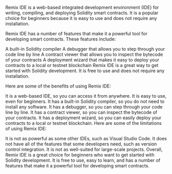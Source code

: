 
Remix IDE is a web-based integrated development environment (IDE) for writing, compiling, and deploying Solidity smart contracts. It is a popular choice for beginners because it is easy to use and does not require any installation.

Remix IDE has a number of features that make it a powerful tool for developing smart contracts. These features include:

A built-in Solidity compiler
A debugger that allows you to step through your code line by line
A contract viewer that allows you to inspect the bytecode of your contracts
A deployment wizard that makes it easy to deploy your contracts to a local or testnet blockchain
Remix IDE is a great way to get started with Solidity development. It is free to use and does not require any installation.

Here are some of the benefits of using Remix IDE:

It is a web-based IDE, so you can access it from anywhere.
It is easy to use, even for beginners.
It has a built-in Solidity compiler, so you do not need to install any software.
It has a debugger, so you can step through your code line by line.
It has a contract viewer, so you can inspect the bytecode of your contracts.
It has a deployment wizard, so you can easily deploy your contracts to a local or testnet blockchain.
Here are some of the limitations of using Remix IDE:

It is not as powerful as some other IDEs, such as Visual Studio Code.
It does not have all of the features that some developers need, such as version control integration.
It is not as well-suited for large-scale projects.
Overall, Remix IDE is a great choice for beginners who want to get started with Solidity development. It is free to use, easy to learn, and has a number of features that make it a powerful tool for developing smart contracts.